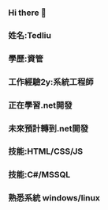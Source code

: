 ### Hi there 👋
### 姓名:Tedliu
### 學歷:資管
### 工作經驗2y:系統工程師
### 正在學習.net開發
### 未來預計轉到.net開發
### 技能:HTML/CSS/JS
### 技能:C#/MSSQL
### 熟悉系統 windows/linux
